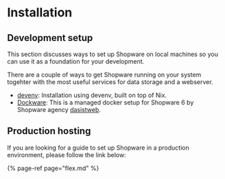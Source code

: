 # Installation

## Development setup

This section discusses ways to set up Shopware on local machines so you can use it as a foundation for your development.

There are a couple of ways to get Shopware running on your system togehter with the most useful services for data storage and a webserver.

* [devenv](devenv.md): Installation using devenv, built on top of Nix.
* [Dockware](community/dockware.md): This is a managed docker setup for Shopware 6 by Shopware agency [dasistweb](https://www.dasistweb.de/).

## Production hosting

If you are looking for a guide to set up Shopware in a production environment, please follow the link below:

{% page-ref page="flex.md" %}
